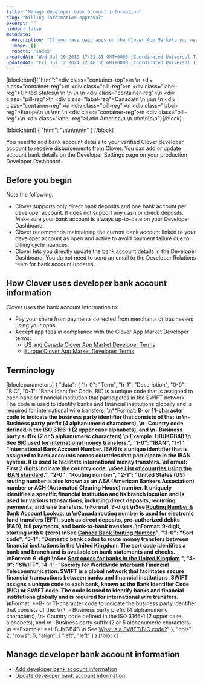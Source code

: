 ```yaml
---
title: "Manage developer bank account information"
slug: "billing-information-approval"
excerpt: ""
hidden: false
metadata: 
  description: "If you have paid apps on the Clover App Market, you need to submit your bank account information to Clover. Read more on how to add and update your bank account in the Clover production Developer Dashboard."
  image: []
  robots: "index"
createdAt: "Wed Jul 10 2019 17:31:31 GMT+0000 (Coordinated Universal Time)"
updatedAt: "Fri Jul 12 2024 12:46:30 GMT+0000 (Coordinated Universal Time)"
---
```

<meta name=" description" content= "If you have paid apps on the Clover App Market, you need to submit your bank account information to Clover. Read more on how to add and update your bank account in the Clover production Developer Dashboard." >

[block:html]{"html":"<div class=\"container-top\">\n  <!--United States-->\n  <div class=\"container-reg\">\n    <div class=\"pill-reg\">\n      <div class=\"label-reg\">United States</div>\n    </div>\n  </div>\n  \n  <!--Canada-->\n  <div class=\"container-reg\">\n    <div class=\"pill-reg\">\n      <div class=\"label-reg\">Canada</div>\n    </div>\n  </div>\n\n  <!--Europe-->\n  <div class=\"container-reg\">\n    <div class=\"pill-reg\">\n      <div class=\"label-reg\">Europe</div>\n    </div>\n  </div>\n\n  <!--Latin America-->\n  <div class=\"container-reg\">\n    <div class=\"pill-reg\">\n      <div class=\"label-reg\">Latin America</div>\n    </div>\n  </div>\n</div>\n\n\n<!--Css-->\n<style>\n.container-top {\n  top: -15px;\n  position: relative;\n  margin-bottom: -5px;\n}\n\n.container-reg {\n  align-items: center;\n  min-width: auto; \n  width: fit-content;\n  text-align: left;\n  overflow: auto;\n  display: inline-block; \n}\n\n/*Pill format REG*/\n.pill-reg {\n  background: #44BB44;\n  border: .5px solid #44BB44;\n  margin-left: 5px;\n  overflow: auto;\n  display: flex; \n  justify-content: center; \n  align-items: center; \n  border-radius: 10px;\n  height: 1.8rem;\n  margin-top: 10px;\n  margin-bottom: 1.5px; \n  padding: 0 10px; \n}\n\n/*Text FORMAT inside REG pills */\n.pill-reg .label-reg, \n.pill-reg__addon .label-reg \n{\n  font-style: normal;\n  font-weight: normal;\n  font-size: 12px;\n  color: #fff;\n  vertical-align: middle;\n  margin: 0;\n  padding: 0 5px;\n}\n</style>"}[/block]

[block:html]
{
  "html": "<!--JIRA DS-3008; Region pill icon added to topic on 2.27.2023-->\n<!--https://confluence.corp.clover.com/display/DES/Developer+Bank+Account+Update+-Design+Documentation-->\n<!--DS-2196-->\n<!--DS-5454-->\n<!--DS-5607 Completed QC 02.29.2024-->\n"
}
[/block]


You need to add bank account details to your verified Clover developer account to receive disbursements from Clover. You can add or update account bank details on the Developer Settings page on your production Developer Dashboard.

## Before you begin

Note the following:

- Clover supports only direct bank deposits and one bank account per developer account. It does not support any cash or check deposits. Make sure your bank account is always up-to-date on your Developer Dashboard.
- Clover recommends maintaining the current bank account linked to your developer account as open and active to avoid payment failure due to billing cycle nuances.
- Clover lets you directly update the bank account details in the Developer Dashboard. You do not need to send an email to the Developer Relations team for bank account updates.

## How Clover uses developer  bank account information

Clover uses the bank account information to:

- Pay your share from payments collected from merchants or businesses using your apps.
- Accept app fees in compliance with the Clover App Market Developer terms:
  - [US and Canada Clover App Market Developer Terms](https://www.clover.com/developer-agreement)
  - [Europe Clover App Market Developer Terms](https://eu.clover.com/developer-agreement)

## Terminology

[block:parameters]
{
  "data": {
    "h-0": "Term",
    "h-1": "Description",
    "0-0": "BIC",
    "0-1": "Bank Identifier Code. BIC is a unique code that is assigned to each bank or financial institution that participates in the SWIFT network. The code is used to identify banks and financial institutions globally and is required for international wire transfers.  \n**Format: **8- or 11-character code to indicate the business party identifier that consists of the:  \n  \n- Business party prefix (4 alphanumeric characters),  \n- Country code defined in the ISO 3166-1 (2 upper case alphabets), and  \n- Business party suffix (2 or 5 alphanumeric characters)  \n  **Example: **HBUKGB4B  \n  See [BIC used for international money transfers](https://www.bankrouting.ca/bic-codes).",
    "1-0": "IBAN",
    "1-1": "International Bank Account Number. IBAN is a unique identifier that is assigned to bank accounts across countries that participate in the IBAN system. It is used to facilitate international money transfers.  \n**Format: **First 2 digits indicate the country code.  \nSee [List of countries using the IBAN standard](https://bank-code.net/iban/country-list).",
    "2-0": "Routing number",
    "2-1": "United States (US) routing number is also known as an ABA (American Bankers Association) number or ACH (Automated Clearing House) number. It uniquely identifies a specific financial institution and its branch location and is used for various transactions, including direct deposits, recurring payments, and wire transfers.  \n**Format: **9-digit  \nSee [Routing Number & Bank Account Lookup](https://www.routingnumber.com/).  \n  \nCanada routing number is used for electronic fund transfers (EFT), such as direct deposits, pre-authorized debits (PAD), bill payments, and bank-to-bank transfers.  \n**Format: **9-digit, starting with 0 (zero)  \nSee [Canada Bank Routing Number](https://www.bankrouting.ca/routing-number-lookup).",
    "3-0": "Sort code",
    "3-1": "Domestic bank codes to route money transfers between financial institutions in the United Kingdom. The sort code identifies a bank and branch and is available on bank statements and checks.  \n**Format:** 6-digit  \nSee [Sort codes for banks in the United Kingdom](https://bank-code.net/uk-sort-code).",
    "4-0": "SWIFT",
    "4-1": "Society for Worldwide Interbank Financial Telecommunication. SWIFT is a global network that facilitates secure financial transactions between banks and financial institutions. SWIFT assigns a unique code to each bank, known as the Bank Identifier Code (BIC) or SWIFT code. The code is used to identify banks and financial institutions globally and is required for international wire transfers.  \n**Format: **8- or 11-character code to indicate the business party identifier that consists of the:  \n  \n- Business party prefix (4 alphanumeric characters),  \n- Country code defined in the ISO 3166-1 (2 upper case alphabets), and  \n- Business party suffix (2 or 5 alphanumeric characters)  \n  **Example: **HBUKGB4B  \n  See [What is a SWIFT/BIC code?](https://bank-code.net/)"
  },
  "cols": 2,
  "rows": 5,
  "align": [
    "left",
    "left"
  ]
}
[/block]


## Manage developer bank account information

- [Add developer bank account information](https://docs.clover.com/docs/add-developer-bank-account-information)
- [Update developer bank account information](https://docs.clover.com/docs/update-developer-bank-account-information)
